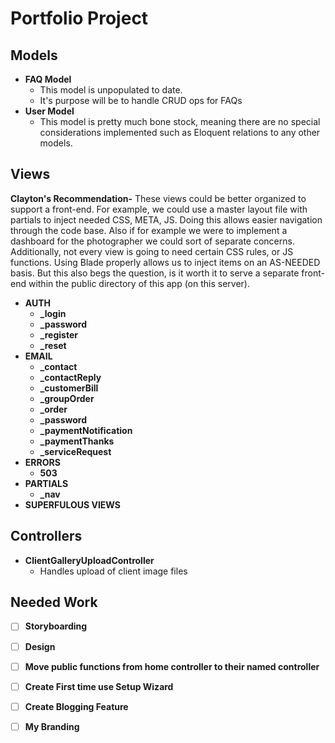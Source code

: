 # Portfolio Project

## Models
- **FAQ Model**
    - This model is unpopulated to date.
    - It's purpose will be to handle CRUD ops for FAQs
- **User Model**
    - This model is pretty much bone stock, meaning there are no special considerations implemented such as Eloquent relations to any other models.

## Views
**Clayton's Recommendation-** These views could be better organized to support a front-end. For example, we could use a master layout file with partials to inject needed CSS, META, JS. Doing this allows easier navigation through the code base. Also if for example we were to implement a dashboard for the photographer we could sort of separate concerns. Additionally, not every view is going to need certain CSS rules, or JS functions. Using Blade properly allows us to inject items on an AS-NEEDED basis. But this also begs the question, is it worth it to serve a separate front-end within the public directory of this app (on this server).

- **AUTH**
  - **_login**
  - **_password**
  - **_register**
  - **_reset**
- **EMAIL**
  - **_contact**
  - **_contactReply**
  - **_customerBill**
  - **_groupOrder**
  - **_order**
  - **_password**
  - **_paymentNotification**
  - **_paymentThanks**
  - **_serviceRequest**
- **ERRORS**
  - **503**
- **PARTIALS**
  - **_nav**
- **SUPERFULOUS VIEWS** 

## Controllers

- **ClientGalleryUploadController**
    - Handles upload of client image files
    
    
    
## Needed Work
- [ ] **Storyboarding**

- [ ] **Design** 

- [ ] **Move public functions from home controller to their named controller**
   
- [ ]  **Create First time use Setup Wizard**
   
- [ ]   **Create Blogging Feature**
   
- [ ]   **My Branding**
